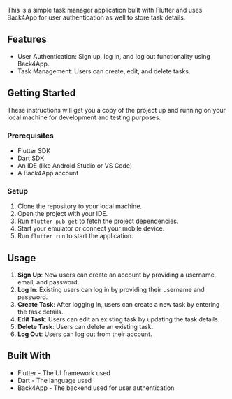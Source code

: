 
This is a simple task manager application built with Flutter and uses Back4App for user authentication as well to store task details. 

## Features

- User Authentication: Sign up, log in, and log out functionality using Back4App.
- Task Management: Users can create, edit, and delete tasks.

## Getting Started

These instructions will get you a copy of the project up and running on your local machine for development and testing purposes.

### Prerequisites

- Flutter SDK
- Dart SDK
- An IDE (like Android Studio or VS Code)
- A Back4App account

### Setup

1. Clone the repository to your local machine.
2. Open the project with your IDE.
4. Run `flutter pub get` to fetch the project dependencies.
5. Start your emulator or connect your mobile device.
6. Run `flutter run` to start the application.

## Usage

1. **Sign Up**: New users can create an account by providing a username, email, and password.
2. **Log In**: Existing users can log in by providing their username and password.
3. **Create Task**: After logging in, users can create a new task by entering the task details.
4. **Edit Task**: Users can edit an existing task by updating the task details.
5. **Delete Task**: Users can delete an existing task.
6. **Log Out**: Users can log out from their account.

## Built With

- Flutter - The UI framework used
- Dart - The language used
- Back4App - The backend used for user authentication

